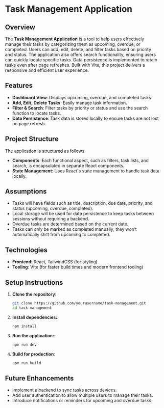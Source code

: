 # Task Management Application

## Overview
The **Task Management Application** is a tool to help users effectively manage their tasks by categorizing them as upcoming, overdue, or completed. Users can add, edit, delete, and filter tasks based on priority and status. The application also offers search functionality, ensuring users can quickly locate specific tasks. Data persistence is implemented to retain tasks even after page refreshes. Built with Vite, this project delivers a responsive and efficient user experience.

## Features
- **Dashboard View**: Displays upcoming, overdue, and completed tasks.
- **Add, Edit, Delete Tasks**: Easily manage task information.
- **Filter & Search**: Filter tasks by priority or status and use the search function to locate tasks.
- **Data Persistence**: Task data is stored locally to ensure tasks are not lost on page refresh.

## Project Structure
The application is structured as follows:
- **Components**: Each functional aspect, such as filters, task lists, and search, is encapsulated in separate React components.
- **State Management**: Uses React's state management to handle task data locally.

## Assumptions
- Tasks will have fields such as title, description, due date, priority, and status (upcoming, overdue, completed).
- Local storage will be used for data persistence to keep tasks between sessions without requiring a backend.
- Overdue tasks are determined based on the current date.
- Tasks can only be marked as completed manually; they won’t automatically shift from upcoming to completed.

## Technologies
- **Frontend**: React, TailwindCSS (for styling)
- **Tooling**: Vite (for faster build times and modern frontend tooling)

## Setup Instructions
1. **Clone the repository**:
   ```bash
   git clone https://github.com/yourusername/task-management.git
   cd task-management
2. **Install dependencies:**:
   ```bash
   npm install
3. **Run the application:**:
   ```bash
   npm run dev
4. **Build for production**:
   ```bash
   npm run build


## Future Enhancements
- Implement a backend to sync tasks across devices.
- Add user authentication to allow multiple users to manage their tasks.
- Introduce notifications or reminders for upcoming and overdue tasks.

